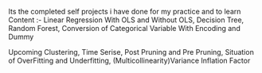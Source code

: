 Its the completed self projects i have done for my practice and to learn
Content :-
Linear Regression With OLS and Without OLS,
Decision Tree,
Random Forest,
Conversion of Categorical Variable With Encoding and Dummy

Upcoming
Clustering,
Time Serise,
Post Pruning and Pre Pruning,
Situation of OverFitting and Underfitting,
(Multicollinearity)Variance Inflation Factor
